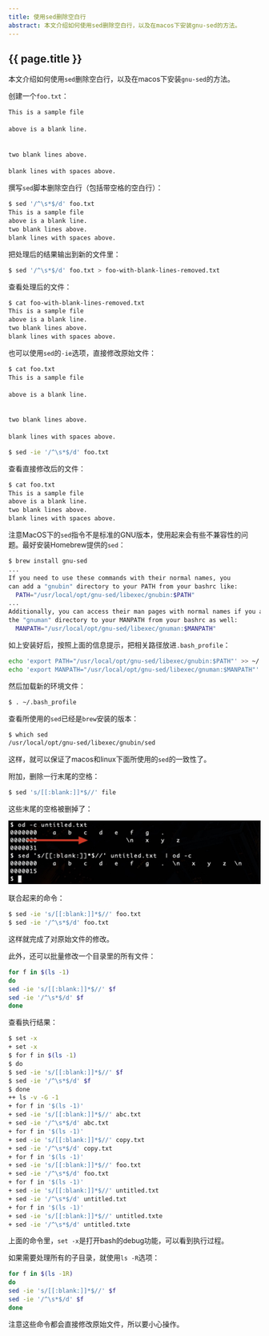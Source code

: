 ```yaml
---
title: 使用sed删除空白行
abstract: 本文介绍如何使用sed删除空白行，以及在macos下安装gnu-sed的方法。
---
```


## {{ page.title }}

本文介绍如何使用`sed`删除空白行，以及在macos下安装`gnu-sed`的方法。

创建一个`foo.txt`：

```txt
This is a sample file

above is a blank line.


two blank lines above.
   
blank lines with spaces above.
```

撰写`sed`脚本删除空白行（包括带空格的空白行）：

```bash
$ sed '/^\s*$/d' foo.txt
This is a sample file
above is a blank line.
two blank lines above.
blank lines with spaces above.
```

把处理后的结果输出到新的文件里：

```bash
$ sed '/^\s*$/d' foo.txt > foo-with-blank-lines-removed.txt
```

查看处理后的文件：

```bash
$ cat foo-with-blank-lines-removed.txt
This is a sample file
above is a blank line.
two blank lines above.
blank lines with spaces above.
```

也可以使用`sed`的`-ie`选项，直接修改原始文件：

```bash
$ cat foo.txt
This is a sample file

above is a blank line.


two blank lines above.

blank lines with spaces above.
```

```bash
$ sed -ie '/^\s*$/d' foo.txt
```

查看直接修改后的文件：

```bash
$ cat foo.txt
This is a sample file
above is a blank line.
two blank lines above.
blank lines with spaces above.
```

注意MacOS下的`sed`指令不是标准的GNU版本，使用起来会有些不兼容性的问题。最好安装Homebrew提供的`sed`：

```bash
$ brew install gnu-sed
...
If you need to use these commands with their normal names, you
can add a "gnubin" directory to your PATH from your bashrc like:
  PATH="/usr/local/opt/gnu-sed/libexec/gnubin:$PATH"
...
Additionally, you can access their man pages with normal names if you add
the "gnuman" directory to your MANPATH from your bashrc as well:
  MANPATH="/usr/local/opt/gnu-sed/libexec/gnuman:$MANPATH"
```

如上安装好后，按照上面的信息提示，把相关路径放进`.bash_profile`：

```bash
echo 'export PATH="/usr/local/opt/gnu-sed/libexec/gnubin:$PATH"' >> ~/.bash_profile
echo 'export MANPATH="/usr/local/opt/gnu-sed/libexec/gnuman:$MANPATH"' >> ~/.bash_profile
```

然后加载新的环境文件：

```bash
$ . ~/.bash_profile
```

查看所使用的`sed`已经是`brew`安装的版本：

```bash
$ which sed
/usr/local/opt/gnu-sed/libexec/gnubin/sed
```

这样，就可以保证了macos和linux下面所使用的`sed`的一致性了。

附加，删除一行末尾的空格：

```bash
$ sed 's/[[:blank:]]*$//' file
```

这些末尾的空格被删掉了：

![](https://raw.githubusercontent.com/liweinan/blogpicbackup/master/data/E60EA1C7-EA43-4EF5-ACD1-1FC825A09116.png)

联合起来的命令：

```bash
$ sed -ie 's/[[:blank:]]*$//' foo.txt
$ sed -ie '/^\s*$/d' foo.txt
```

这样就完成了对原始文件的修改。

此外，还可以批量修改一个目录里的所有文件：

```bash
for f in $(ls -1)
do
sed -ie 's/[[:blank:]]*$//' $f
sed -ie '/^\s*$/d' $f
done
```

查看执行结果：

```bash
$ set -x
+ set -x
$ for f in $(ls -1)
$ do
$ sed -ie 's/[[:blank:]]*$//' $f
$ sed -ie '/^\s*$/d' $f
$ done
++ ls -v -G -1
+ for f in '$(ls -1)'
+ sed -ie 's/[[:blank:]]*$//' abc.txt
+ sed -ie '/^\s*$/d' abc.txt
+ for f in '$(ls -1)'
+ sed -ie 's/[[:blank:]]*$//' copy.txt
+ sed -ie '/^\s*$/d' copy.txt
+ for f in '$(ls -1)'
+ sed -ie 's/[[:blank:]]*$//' foo.txt
+ sed -ie '/^\s*$/d' foo.txt
+ for f in '$(ls -1)'
+ sed -ie 's/[[:blank:]]*$//' untitled.txt
+ sed -ie '/^\s*$/d' untitled.txt
+ for f in '$(ls -1)'
+ sed -ie 's/[[:blank:]]*$//' untitled.txte
+ sed -ie '/^\s*$/d' untitled.txte
```

上面的命令里，`set -x`是打开bash的debug功能，可以看到执行过程。

如果需要处理所有的子目录，就使用`ls -R`选项：

```bash
for f in $(ls -1R)
do
sed -ie 's/[[:blank:]]*$//' $f
sed -ie '/^\s*$/d' $f
done
```

注意这些命令都会直接修改原始文件，所以要小心操作。



